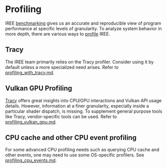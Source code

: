 # Profiling

IREE [benchmarking](./benchmarking.md) gives us an accurate and reproducible
view of program performance at specific levels of granularity. To analyze
system behavior in more depth, there are various ways to
[profile](https://en.wikipedia.org/wiki/Profiling_(computer_programming))
IREE.

## Tracy

The IREE team primarily relies on the Tracy profiler. Consider using it by default unless a more specialized need arises. Refer to [profiling_with_tracy.md](./profiling_with_tracy.md).

## Vulkan GPU Profiling

[Tracy](./profiling_with_tracy.md) offers great insights into CPU/GPU
interactions and Vulkan API usage
details. However, information at a finer granularity, especially inside a
particular shader dispatch, is missing. To supplement general purpose tools
like Tracy, vendor-specific tools can be used. Refer to [profiling_vulkan_gpu.md](./profiling_vulkan_gpu.md).

## CPU cache and other CPU event profiling

For some advanced CPU profiling needs such as querying CPU cache and other events, one may need to use some OS-specific profilers. See [profiling_cpu_events.md](./profiling_cpu_events.md).